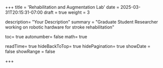 +++
title = 'Rehabilitation and Augmentation Lab'
date = 2025-03-31T20:15:31-07:00
draft = true
weight = 3

description= "Your Description"
summary = "Graduate Student Researcher working on robotic hardware for stroke rehabilitation"

toc= true
autonumber= false
math= true

readTime= true
hideBackToTop= true
hidePagination= true
showDate = false
showRange = false

+++